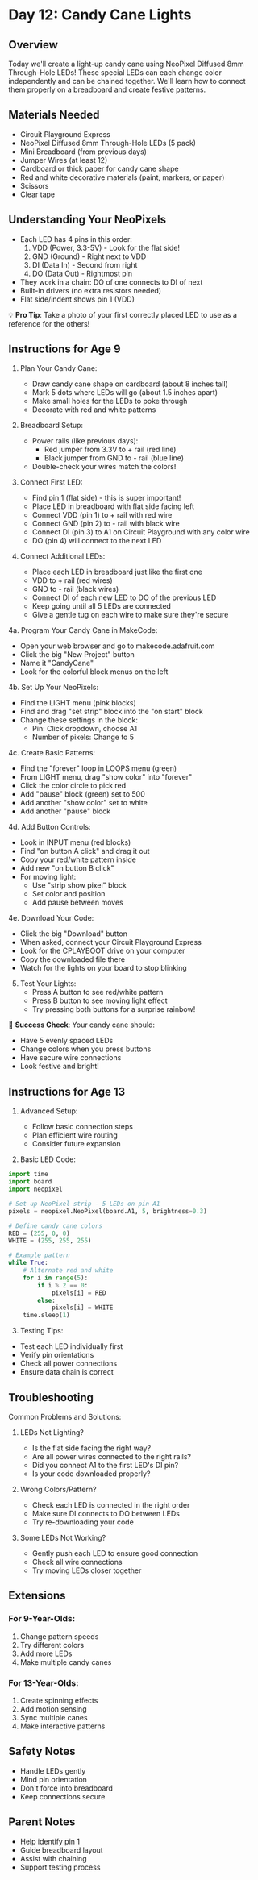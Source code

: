 # Day 12: Candy Cane Lights

## Overview
Today we'll create a light-up candy cane using NeoPixel Diffused 8mm Through-Hole LEDs! These special LEDs can each change color independently and can be chained together. We'll learn how to connect them properly on a breadboard and create festive patterns.

## Materials Needed
- Circuit Playground Express
- NeoPixel Diffused 8mm Through-Hole LEDs (5 pack)
- Mini Breadboard (from previous days)
- Jumper Wires (at least 12)
- Cardboard or thick paper for candy cane shape
- Red and white decorative materials (paint, markers, or paper)
- Scissors
- Clear tape

## Understanding Your NeoPixels
- Each LED has 4 pins in this order:
  1. VDD (Power, 3.3-5V) - Look for the flat side!
  2. GND (Ground) - Right next to VDD
  3. DI (Data In) - Second from right
  4. DO (Data Out) - Rightmost pin
- They work in a chain: DO of one connects to DI of next
- Built-in drivers (no extra resistors needed)
- Flat side/indent shows pin 1 (VDD)

💡 **Pro Tip**: Take a photo of your first correctly placed LED to use as a reference for the others!

## Instructions for Age 9
1. Plan Your Candy Cane:
   - Draw candy cane shape on cardboard (about 8 inches tall)
   - Mark 5 dots where LEDs will go (about 1.5 inches apart)
   - Make small holes for the LEDs to poke through
   - Decorate with red and white patterns

2. Breadboard Setup:
   - Power rails (like previous days):
     - Red jumper from 3.3V to + rail (red line)
     - Black jumper from GND to - rail (blue line)
   - Double-check your wires match the colors!

3. Connect First LED:
   - Find pin 1 (flat side) - this is super important!
   - Place LED in breadboard with flat side facing left
   - Connect VDD (pin 1) to + rail with red wire
   - Connect GND (pin 2) to - rail with black wire
   - Connect DI (pin 3) to A1 on Circuit Playground with any color wire
   - DO (pin 4) will connect to the next LED

4. Connect Additional LEDs:
   - Place each LED in breadboard just like the first one
   - VDD to + rail (red wires)
   - GND to - rail (black wires)
   - Connect DI of each new LED to DO of the previous LED
   - Keep going until all 5 LEDs are connected
   - Give a gentle tug on each wire to make sure they're secure

4a. Program Your Candy Cane in MakeCode:
   - Open your web browser and go to makecode.adafruit.com
   - Click the big "New Project" button
   - Name it "CandyCane"
   - Look for the colorful block menus on the left
   
4b. Set Up Your NeoPixels:
   - Find the LIGHT menu (pink blocks)
   - Find and drag "set strip" block into the "on start" block
   - Change these settings in the block:
     - Pin: Click dropdown, choose A1
     - Number of pixels: Change to 5
   
4c. Create Basic Patterns:
   - Find the "forever" loop in LOOPS menu (green)
   - From LIGHT menu, drag "show color" into "forever"
   - Click the color circle to pick red
   - Add "pause" block (green) set to 500
   - Add another "show color" set to white
   - Add another "pause" block
   
4d. Add Button Controls:
   - Look in INPUT menu (red blocks)
   - Find "on button A click" and drag it out
   - Copy your red/white pattern inside
   - Add new "on button B click"
   - For moving light:
     - Use "strip show pixel" block
     - Set color and position
     - Add pause between moves
   
4e. Download Your Code:
   - Click the big "Download" button
   - When asked, connect your Circuit Playground Express
   - Look for the CPLAYBOOT drive on your computer
   - Copy the downloaded file there
   - Watch for the lights on your board to stop blinking

5. Test Your Lights:
   - Press A button to see red/white pattern
   - Press B button to see moving light effect
   - Try pressing both buttons for a surprise rainbow!

🎯 **Success Check**: Your candy cane should:
- Have 5 evenly spaced LEDs
- Change colors when you press buttons
- Have secure wire connections
- Look festive and bright!

## Instructions for Age 13

1. Advanced Setup:
   - Follow basic connection steps
   - Plan efficient wire routing
   - Consider future expansion

2. Basic LED Code:
```python
import time
import board
import neopixel

# Set up NeoPixel strip - 5 LEDs on pin A1
pixels = neopixel.NeoPixel(board.A1, 5, brightness=0.3)

# Define candy cane colors
RED = (255, 0, 0)
WHITE = (255, 255, 255)

# Example pattern
while True:
    # Alternate red and white
    for i in range(5):
        if i % 2 == 0:
            pixels[i] = RED
        else:
            pixels[i] = WHITE
    time.sleep(1)
```

3. Testing Tips:
- Test each LED individually first
- Verify pin orientations
- Check all power connections
- Ensure data chain is correct

## Troubleshooting
Common Problems and Solutions:
1. LEDs Not Lighting?
   - Is the flat side facing the right way?
   - Are all power wires connected to the right rails?
   - Did you connect A1 to the first LED's DI pin?
   - Is your code downloaded properly?

2. Wrong Colors/Pattern?
   - Check each LED is connected in the right order
   - Make sure DI connects to DO between LEDs
   - Try re-downloading your code

3. Some LEDs Not Working?
   - Gently push each LED to ensure good connection
   - Check all wire connections
   - Try moving LEDs closer together

## Extensions

### For 9-Year-Olds:
1. Change pattern speeds
2. Try different colors
3. Add more LEDs
4. Make multiple candy canes

### For 13-Year-Olds:
1. Create spinning effects
2. Add motion sensing
3. Sync multiple canes
4. Make interactive patterns

## Safety Notes
- Handle LEDs gently
- Mind pin orientation
- Don't force into breadboard
- Keep connections secure

## Parent Notes
- Help identify pin 1
- Guide breadboard layout
- Assist with chaining
- Support testing process

